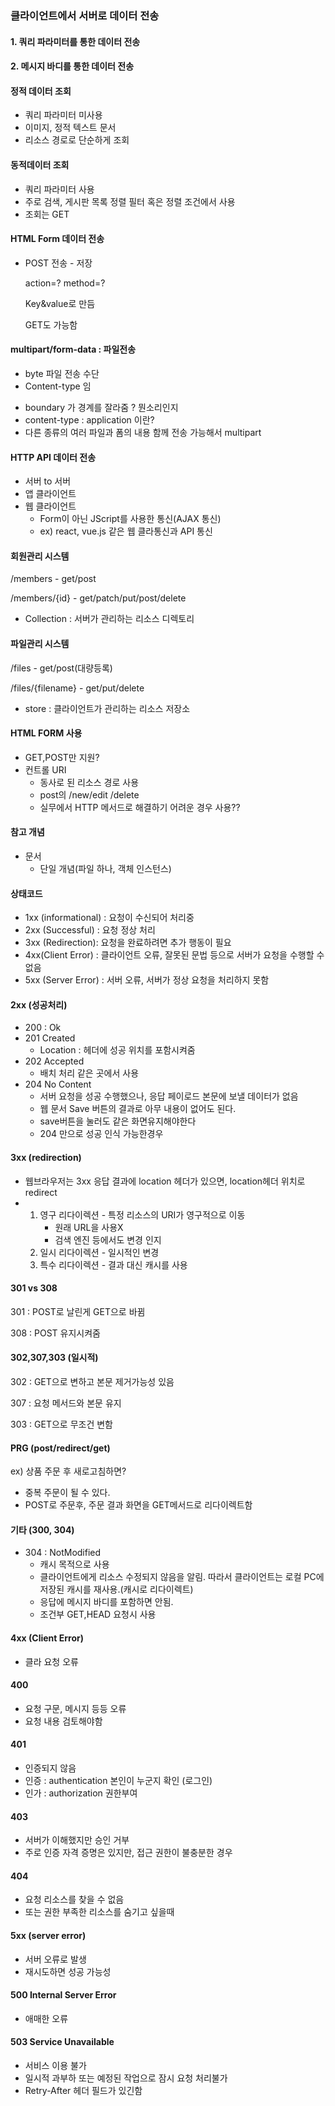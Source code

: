 ### 클라이언트에서 서버로 데이터 전송

#### 1. 쿼리 파라미터를 통한 데이터 전송

#### 2. 메시지 바디를 통한 데이터 전송





#### 정적 데이터 조회

- 쿼리 파라미터 미사용
- 이미지, 정적 텍스트 문서
- 리소스 경로로 단순하게 조회

#### 동적데이터 조회

- 쿼리 파라미터 사용
- 주로 검색, 게시판 목록 정렬 필터 혹은 정렬 조건에서 사용
- 조회는 GET



#### HTML Form 데이터 전송

- POST 전송 - 저장

  action=? method=? 

  Key&value로 만듬

  GET도 가능함



#### multipart/form-data : 파일전송

- byte 파일 전송 수단
- Content-type 임

* boundary 가 경계를 잘라줌 ? 뭔소리인지
* content-type : application 이란?
* 다른 종류의 여러 파일과 폼의 내용 함께 전송 가능해서 multipart



#### HTTP API 데이터 전송

* 서버 to 서버
* 앱 클라이언트
* 웹 클라이언트
  * Form이 아닌 JScript를 사용한 통신(AJAX 통신)
  * ex) react, vue.js 같은 웹 클라통신과 API 통신



#### 회원관리 시스템

/members - get/post

/members/{id} - get/patch/put/post/delete

* Collection : 서버가 관리하는 리소스 디렉토리



#### 파일관리 시스템

/files - get/post(대량등록)

/files/{filename} - get/put/delete

- store : 클라이언트가 관리하는 리소스 저장소



#### HTML FORM 사용

- GET,POST만 지원?
- 컨트롤 URI
  - 동사로 된 리소스 경로 사용
  - post의 /new/edit /delete
  - 실무에서 HTTP 메서드로 해결하기 어려운 경우 사용??



#### 참고 개념

- 문서
  - 단일 개념(파일 하나, 객체 인스턴스)



#### 상태코드

* 1xx (informational) : 요청이 수신되어 처리중
* 2xx (Successful) : 요청 정상 처리
* 3xx (Redirection): 요청을 완료하려면 추가 행동이 필요
* 4xx(Client Error) : 클라이언트 오류, 잘못된 문법 등으로 서버가 요청을 수행할 수 없음
* 5xx (Server Error) : 서버 오류, 서버가 정상 요청을 처리하지 못함



#### 2xx (성공처리)

- 200 : Ok
- 201 Created
  - Location : 헤더에 성공 위치를 포함시켜줌
- 202 Accepted
  - 배치 처리 같은 곳에서 사용
- 204 No Content
  - 서버 요청을 성공 수행했으나, 응답 페이로드 본문에 보낼 데이터가 없음
  - 웹 문서 Save 버튼의 결과로 아무 내용이 없어도 된다.
  - save버튼을 눌러도 같은 화면유지해야한다
  - 204 만으로 성공 인식 가능한경우



#### 3xx (redirection)

- 웹브라우저는 3xx 응답 결과에 location 헤더가 있으면, location헤더 위치로 redirect
- 1) 영구 리다이렉션 - 특정 리소스의 URI가 영구적으로 이동
     - 원래 URL을 사용X
     - 검색 엔진 등에서도 변경 인지
  2) 일시 리다이렉션 - 일시적인 변경
  3) 특수 리다이렉션 - 결과 대신 캐시를 사용



#### 301 vs 308

301 : POST로 날린게 GET으로 바뀜

308 : POST 유지시켜줌



#### 302,307,303 (일시적)

302 : GET으로 변하고 본문 제거가능성 있음

307 : 요청 메서드와 본문 유지

303 : GET으로 무조건 변함



#### PRG (post/redirect/get)

ex) 상품 주문 후 새로고침하면?

- 중복 주문이 될 수 있다.
- POST로 주문후, 주문 결과 화면을 GET메서드로 리다이렉트함



#### 기타 (300, 304)

- 304 : NotModified
  - 캐시 목적으로 사용
  - 클라이언트에게 리소스 수정되지 않음을 알림. 따라서 클라이언트는 로컬 PC에 저장된 캐시를 재사용.(캐시로 리다이렉트)
  - 응답에 메시지 바디를 포함하면 안됨.
  - 조건부 GET,HEAD 요청시 사용



#### 4xx (Client Error)

- 클라 요청 오류

#### 400

- 요청 구문, 메시지 등등 오류
- 요청 내용 검토해야함

#### 401

* 인증되지 않음
* 인증 : authentication 본인이 누군지 확인 (로그인)
* 인가 : authorization 권한부여 

#### 403

- 서버가 이해했지만 승인 거부
- 주로 인증 자격 증명은 있지만, 접근 권한이 불충분한 경우

#### 404

- 요청 리소스를 찾을 수 없음
- 또는 권한 부족한 리소스를 숨기고 싶을때



#### 5xx (server error)

- 서버 오류로 발생
- 재시도하면 성공 가능성

#### 500 Internal Server Error

- 애매한 오류

#### 503 Service Unavailable

- 서비스 이용 불가
- 일시적 과부하 또는 예정된 작업으로 잠시 요청 처리불가
- Retry-After 헤더 필드가 있긴함

